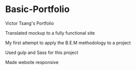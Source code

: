 # Basic-Portfolio
Victor Tsang's Portfolio

Translated mockup to a fully functional site

My first attempt to apply the B.E.M methodology to a project

Used gulp and Sass for this project

Made website responsive
